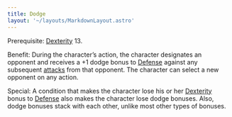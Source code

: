 ```yaml
---
title: Dodge
layout: '~/layouts/MarkdownLayout.astro'
---
```

Prerequisite: [Dexterity](/modern.d20.srd/basics/ability.scores) 13.

Benefit: During the character’s action, the character designates an opponent
and receives a +1 dodge bonus to [Defense](/modern.d20.srd/combat/defense)
against any subsequent [attacks](/modern.d20.srd/combat/attack.roll) from that
opponent. The character can select a new opponent on any action.

Special: A condition that makes the character lose his or her
[Dexterity](/modern.d20.srd/basics/ability.scores) bonus to
[Defense](/modern.d20.srd/combat/defense) also makes the character lose dodge
bonuses. Also, dodge bonuses stack with each other, unlike most other types of
bonuses.

